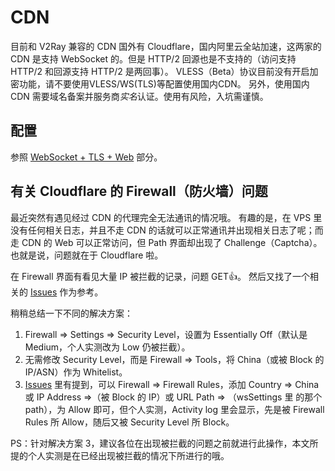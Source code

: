 # CDN

目前和 V2Ray 兼容的 CDN 国外有 Cloudflare，国内阿里云全站加速，这两家的 CDN 是支持 WebSocket 的。但是 HTTP/2 回源也是不支持的（访问支持 HTTP/2 和回源支持 HTTP/2 是两回事）。
VLESS（Beta）协议目前没有开启加密功能，请不要使用VLESS/WS(TLS)等配置使用国内CDN。
另外，使用国内 CDN 需要域名备案并服务商*实名*认证。使用有风险，入坑需谨慎。

## 配置

参照 [WebSocket + TLS + Web](https://guide.v2fly.org/advanced/wss_and_web.html) 部分。

## 有关 Cloudflare 的 Firewall（防火墙）问题

最近突然有遇见经过 CDN 的代理完全无法通讯的情况哦。
有趣的是，在 VPS 里没有任何相关日志，并且不走 CDN 的话就可以正常通讯并出现相关日志了呢；而走 CDN 的 Web 可以正常访问，但 Path 界面却出现了 Challenge（Captcha）。
也就是说，问题就在于 Cloudflare 啦。

在 Firewall 界面有看见大量 IP 被拦截的记录，问题 GET👍。
然后又找了一个相关的 [Issues](https://github.com/v2ray/v2ray-core/issues/1742) 作为参考。

稍稍总结一下不同的解决方案：
1. Firewall => Settings => Security Level，设置为 Essentially Off（默认是 Medium，个人实测改为 Low 仍被拦截）。
2. 无需修改 Security Level，而是 Firewall => Tools，将 China（或被 Block 的 IP/ASN）作为 Whitelist。
3. [Issues](https://github.com/v2ray/v2ray-core/issues/1742) 里有提到，可以 Firewall => Firewall Rules，添加 Country => China 或 IP Address =>（被 Block 的 IP）或 URL Path => （wsSettings 里 的那个 path），为 Allow 即可，但个人实测，Activity log 里会显示，先是被 Firewall Rules 所 Allow，随后又被 Security Level 所 Block。

PS：针对解决方案 3，建议各位在出现被拦截的问题之前就进行此操作，本文所提的个人实测是在已经出现被拦截的情况下所进行的哦。
